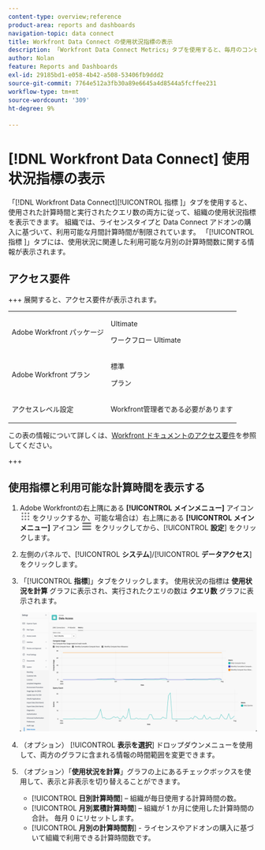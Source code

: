 ```yaml
---
content-type: overview;reference
product-area: reports and dashboards
navigation-topic: data connect
title: Workfront Data Connect の使用状況指標の表示
description: 「Workfront Data Connect Metrics」タブを使用すると、毎月のコンピューティング利用時間と実行されたクエリ数の両方に従って、組織の使用状況指標を表示できます。
author: Nolan
feature: Reports and Dashboards
exl-id: 29185bd1-e058-4b42-a508-53406fb9ddd2
source-git-commit: 7764e512a3fb30a89e6645a4d8544a5fcffee231
workflow-type: tm+mt
source-wordcount: '309'
ht-degree: 9%

---
```


# [!DNL Workfront Data Connect] 使用状況指標の表示

「[!DNL Workfront Data Connect][!UICONTROL  指標 ]」タブを使用すると、使用された計算時間と実行されたクエリ数の両方に従って、組織の使用状況指標を表示できます。 組織では、ライセンスタイプと Data Connect アドオンの購入に基づいて、利用可能な月間計算時間が制限されています。 「[!UICONTROL  指標 ]」タブには、使用状況に関連した利用可能な月別の計算時間数に関する情報が表示されます。

## アクセス要件

+++ 展開すると、アクセス要件が表示されます。 

<table style="table-layout:auto"> 
 <col> 
 <col> 
 <tbody> 
  <tr> 
   <td role="rowheader">Adobe Workfront パッケージ</td> 
   <td><p>Ultimate</p>
    <p>ワークフロー Ultimate</p>
   </td>
  </tr> 
  <tr> 
   <td role="rowheader">Adobe Workfront プラン</td> 
   <td>
   <p>標準</p>
   <p>プラン</p></td> 
  </tr> 
  <tr> 
   <td role="rowheader">アクセスレベル設定</td> 
   <td> <p>Workfront管理者である必要があります</p></td> 
  </tr> 
 </tbody> 
</table>

この表の情報について詳しくは、[Workfront ドキュメントのアクセス要件](/help/quicksilver/administration-and-setup/add-users/access-levels-and-object-permissions/access-level-requirements-in-documentation.md)を参照してください。

+++

## 使用指標と利用可能な計算時間を表示する

1. Adobe Workfrontの右上隅にある **[!UICONTROL メインメニュー]** アイコン ![ メインメニュー ](/help/_includes/assets/main-menu-icon.png) をクリックするか、可能な場合は）右上隅にある **[!UICONTROL メインメニュー]** アイコン ![ メインメニュー ](/help/_includes/assets/main-menu-icon-left-nav.png) をクリックしてから、[!UICONTROL **設定**] をクリックします。

1. 左側のパネルで、[!UICONTROL **システム**]/[!UICONTROL **データアクセス**] をクリックします。

1. 「[!UICONTROL **指標**]」タブをクリックします。 使用状況の指標は **使用状況を計算** グラフに表示され、実行されたクエリの数は **クエリ数** グラフに表示されます。

   ![ データ接続の使用状況指標 ](/help/quicksilver/reports-and-dashboards/data-lake/assets/data-connect-usage-metrics.png)

1. （オプション） [!UICONTROL **表示を選択**] ドロップダウンメニューを使用して、両方のグラフに含まれる情報の時間範囲を変更できます。

1. （オプション）「**使用状況を計算**」グラフの上にあるチェックボックスを使用して、表示と非表示を切り替えることができます。
   * [!UICONTROL **日別計算時間**] – 組織が毎日使用する計算時間の数。
   * [!UICONTROL **月別累積計算時間**] – 組織が 1 か月に使用した計算時間の合計。 毎月 0 にリセットします。
   * [!UICONTROL **月別の計算時間割**] - ライセンスやアドオンの購入に基づいて組織で利用できる計算時間数です。
